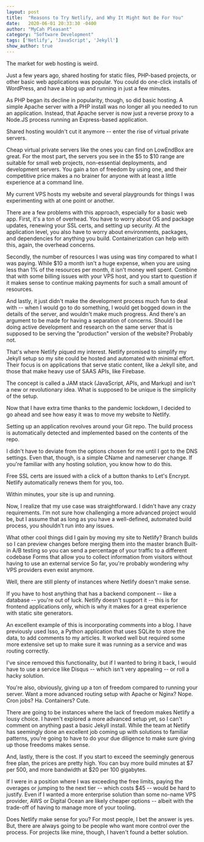 ```yaml
---
layout: post
title:  "Reasons to Try Netlify, and Why It Might Not Be For You"
date:   2020-06-01 20:33:30 -0400
author: "MyCah Pleasant"
category: "Software Development"
tags: ['Netlify', 'JavaScript', 'Jekyll']
show_author: true
---
```


<span class="first-letter">T</span>he market for web hosting is weird.

Just a few years ago, shared hosting for static files, PHP-based projects, or other basic web applications was popular. You could do one-click installs of WordPress, and have a blog up and running in just a few minutes.

As PHP began its decline in popularity, though, so did basic hosting. A simple Apache server with a PHP install was no longer all you needed to run an application. Instead, that Apache server is now just a reverse proxy to a Node.JS process running an Express-based application.

Shared hosting wouldn't cut it anymore -- enter the rise of virtual private servers.

Cheap virtual private servers like the ones you can find on LowEndBox are great. For the most part, the servers you see in the $5 to $10 range are suitable for small web projects, non-essential deployments, and development servers. You gain a ton of freedom by using one, and their competitive price makes a no brainer for anyone with at least a little experience at a command line.

My current VPS hosts my website and several playgrounds for things I was experimenting with at one point or another. 

There are a few problems with this approach, especially for a basic web app. First, it's a ton of overhead. You have to worry about OS and package updates, renewing your SSL certs, and setting up security. At the application level, you also have to worry about environments, packages, and dependencies for anything you build. Containerization can help with this, again, the overhead concerns.

Secondly, the number of resources I was using was tiny compared to what I was paying. While $10 a month isn't a huge expense, when you are using less than 1% of the resources per month, it isn't money well spent. Combine that with some billing issues with your VPS host, and you start to question if it makes sense to continue making payments for such a small amount of resources.

And lastly, it just didn't make the development process much fun to deal with -- when I would go to do something, I would get bogged down in the details of the server, and wouldn't make much progress. And there's an argument to be made for having a separation of concerns. Should I be doing active development and research on the same server that is supposed to be serving the "production" version of the website? Probably not.

That's where Netlify piqued my interest. Netlify promised to simplify my Jekyll setup so my site could be hosted and automated with minimal effort. Their focus is on applications that serve static content, like a Jekyll site, and those that make heavy use of SAAS APIs, like Firebase. 

The concept is called a JAM stack (JavaScript, APIs, and Markup) and isn't a new or revolutionary idea. What is supposed to be unique is the simplicity of the setup.

Now that I have extra time thanks to the pandemic lockdown, I decided to go ahead and see how easy it was to move my website to Netlify.

Setting up an application revolves around your Git repo. The build process is automatically detected and implemented based on the contents of the repo. 

I didn't have to deviate from the options chosen for me until I got to the DNS settings. Even that, though, is a simple CName and nameserver change. If you're familiar with any hosting solution, you know how to do this.

Free SSL certs are issued with a click of a button thanks to Let's Encrypt. Netlify automatically renews them for you, too.

Within minutes, your site is up and running.

Now, I realize that my use case was straightforward. I didn't have any crazy requirements. I'm not sure how challenging a more advanced project would be, but I assume that as long as you have a well-defined, automated build process, you shouldn't run into any issues.

What other cool things did I gain by moving my site to Netlify?
Branch builds so I can preview changes before merging them into the master branch
Built-in A/B testing so you can send a percentage of your traffic to a different codebase
Forms that allow you to collect information from visitors without having to use an external service
So far, you're probably wondering why VPS providers even exist anymore.

Well, there are still plenty of instances where Netlify doesn't make sense. 

If you have to host anything that has a backend component -- like a database -- you're out of luck. Netlify doesn't support it -- this is for frontend applications only, which is why it makes for a great experience with static site generators.

An excellent example of this is incorporating comments into a blog. I have previously used Isso, a Python application that uses SQLite to store the data, to add comments to my articles. It worked well but required some more extensive set up to make sure it was running as a service and was routing correctly.

I've since removed this functionality, but if I wanted to bring it back, I would have to use a service like Disqus -- which isn't very appealing -- or roll a hacky solution.

You're also, obviously, giving up a ton of freedom compared to running your server. Want a more advanced routing setup with Apache or Nginx? Nope. Cron jobs? Ha. Containers? Cute.

There are going to be instances where the lack of freedom makes Netlify a lousy choice. I haven't explored a more advanced setup yet, so I can't comment on anything past a basic Jekyll install. While the team at Netlify has seemingly done an excellent job coming up with solutions to familiar patterns, you're going to have to do your due diligence to make sure giving up those freedoms makes sense.

And, lastly, there is the cost. If you start to exceed the seemingly generous free plan, the prices are pretty high. You can buy more build minutes at $7 per 500, and more bandwidth at $20 per 100 gigabytes.

If I were in a position where I was exceeding the free limits, paying the overages or jumping to the next tier -- which costs $45 -- would be hard to justify. Even if I wanted a more enterprise solution than some no-name VPS provider, AWS or Digital Ocean are likely cheaper options -- albeit with the trade-off of having to manage more of your tooling.

Does Netlify make sense for you? For most people, I bet the answer is yes. But, there are always going to be people who want more control over the process. For projects like mine, though, I haven't found a better solution.

